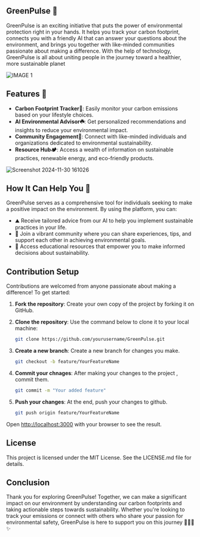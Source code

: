 
## GreenPulse 💚
GreenPulse is an exciting initiative that puts the power of environmental protection right in your hands. It helps you track your carbon footprint, connects you with a friendly AI that can answer your questions about the environment, and brings you together with like-minded communities passionate about making a difference. With the help of technology, GreenPulse is all about uniting people in the journey toward a healthier, more sustainable planet

![IMAGE 1](https://github.com/user-attachments/assets/ae0f5c51-1c1b-4026-9fb2-c0a640b57a81)


## Features 🍃


- **Carbon Footprint Tracker🌿**: Easily monitor your carbon emissions based on your lifestyle choices.
- **AI Environmental Advisor☘️**: Get personalized recommendations and insights to reduce your environmental impact.
- **Community Engagement🌳**: Connect with like-minded individuals and organizations dedicated to environmental sustainability.
- **Resource Hub🏕️**: Access a wealth of information on sustainable practices, renewable energy, and eco-friendly products.

![Screenshot 2024-11-30 161026](https://github.com/user-attachments/assets/3ca63d54-df3e-4fa2-a0cc-99fdff0b4296)

## How It Can Help You 🍄

GreenPulse serves as a comprehensive tool for individuals seeking to make a positive impact on the environment. By using the platform, you can:

- ⛰️ Receive tailored advice from our AI to help you implement sustainable practices in your life.
- 🌳 Join a vibrant community where you can share experiences, tips, and support each other in achieving environmental goals.
- 🍃 Access educational resources that empower you to make informed decisions about sustainability.

## Contribution Setup

Contributions are welcomed from anyone passionate about making a difference! To get started:

1. **Fork the repository**: Create your own copy of the project by forking it on GitHub.
2. **Clone the repository**: Use the command below to clone it to your local machine:
    ```bash
   git clone https://github.com/yourusername/GreenPulse.git

   ```
3. **Create a new branch**: Create a new branch for changes you make.
    ```bash
   git checkout -b feature/YourFeatureName

   ```
4. **Commit your chnages**: After making your changes to the project , commit them.
    ```bash
   git commit -m "Your added feature"

   ```
5. **Push your changes**: At the end, push your changes to github.

   ```bash
   git push origin feature/YourFeatureName

   ```

Open [http://localhost:3000](http://localhost:3000) with your browser to see the result.

## License
This project is licensed under the MIT License. See the LICENSE.md file for details.

## Conclusion
Thank you for exploring GreenPulse! Together, we can make a significant impact on our environment by understanding our carbon footprints and taking actionable steps towards sustainability. Whether you're looking to track your emissions or connect with others who share your passion for environmental safety, GreenPulse is here to support you on this journey
🤍🌿🍃✨️
